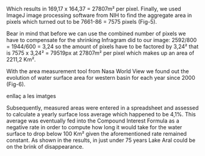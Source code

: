
Which results in 169,17 x 164,37 = 27807m² per pixel. Finally, we used  ImageJ  image processing software from NIH to find the aggregate area in pixels which turned out to be 7661-86 = 7575 pixels (Fig-5).

Bear in mind that before we can use the combined number of pixels we have to compensate for the shrinking Infragram did to our image: 2592/800 = 1944/600 = 3,24 so the amount of pixels have to be factored by 3,24² that is 7575 x 3,24² = 79519px at  27807m² per pixel which makes up an area of 2211,2 Km².

With the area measurement tool from Nasa World View we found out the evolution of water surface area for western basin for each year since 2000 (Fig-6). 

enllaç a les imatges

Subsequently, measured areas were entered in a spreadsheet and assessed to calculate a yearly surface loss average which happened to be 4,1%. This average was eventually fed into the Compound Interest Formula as a negative rate in order to compute how long it would take for the water surface to drop below 100 Km² given the aforementioned rate remained constant. As shown in the results, in just under 75 years Lake Aral could be on the brink of disappearance. 
